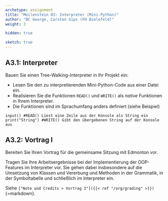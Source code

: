 ```yaml
---
archetype: assignment
title: "Meilenstein 03: Interpreter (Mini-Python)"
author: "BC George, Carsten Gips (FH Bielefeld)"
weight: 3

hidden: true

sketch: true
---
```



## A3.1: Interpreter

Bauen Sie einen Tree-Walking-Interpreter in Ihr Projekt ein:

*   Lesen Sie den zu interpretierenden Mini-Python-Code aus einer Datei ein.
*   Realisieren Sie die Funktionen `READ()` und `WRITE()` als _native_ Funktionen
    in Ihrem Interpreter.
*   Die Funktionen sind im Sprachumfang anders definiert (siehe Beispiel)

```python3
input() #READ() Liest eine Zeile aus der Konsole als String ein
print("String") #WRITE() Gibt den übergebenen String auf der Konsole aus
```

<!-- TODO Abstimmung mit Florian/Sebastian/Michael -->


## A3.2: Vortrag I

Bereiten Sie Ihren Vortrag für die gemeinsame Sitzung mit Edmonton vor.

Tragen Sie Ihre Arbeitsergebnisse bei der Implementierung der OOP-Features im
Interpreter vor. Sie gehen dabei insbesondere auf die Umsetzung von Klassen
und Vererbung und Methoden in der Grammatik, in der Symboltabelle und
schließlich im Interpreter ein.

Siehe `["Note und Credits > Vortrag I"]({{< ref "/org/grading" >}})`{=markdown}.
